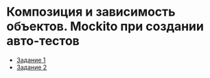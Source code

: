 # Композиция и зависимость объектов. Mockito при создании авто-тестов

* [Задание 1](https://github.com/shvisor/java_12.1_PosterManager)
* [Задание 2](https://github.com/shvisor/java_12.1_PosterManager/tree/layers)
